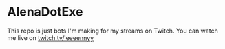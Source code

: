 # AlenaDotExe
This repo is just bots I'm making for my streams on Twitch. You can watch me live on [twitch.tv/leeeennyy](https://twitch.tv/leeeennyy)

